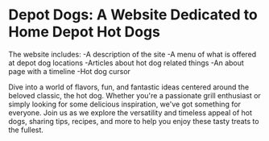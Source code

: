 # Depot Dogs: A Website Dedicated to Home Depot Hot Dogs

The website includes:
-A description of the site
-A menu of what is offered at depot dog locations
-Articles about hot dog related things
-An about page with a timeline
-Hot dog cursor

Dive into a world of flavors, fun, and fantastic ideas centered around the beloved classic, the hot dog. Whether you're a passionate grill enthusiast or simply looking for some delicious inspiration, we've got something for everyone. Join us as we explore the versatility and timeless appeal of hot dogs, sharing tips, recipes, and more to help you enjoy these tasty treats to the fullest.
